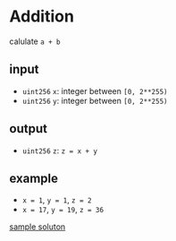 # Addition

calulate `a + b`

## input

- `uint256` `x`: integer between `[0, 2**255)`
- `uint256` `y`: integer between `[0, 2**255)`

## output

- `uint256` `z`: `z = x + y`

## example

- `x = 1`, `y = 1`, `z = 2`
- `x = 17`, `y = 19`, `z = 36`

[sample soluton](Solution.sol)
